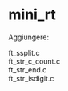 # mini_rt

Aggiungere:

ft_ssplit.c <br>
ft_str_c_count.c<br>
ft_str_end.c<br>
ft_str_isdigit.c<br>
